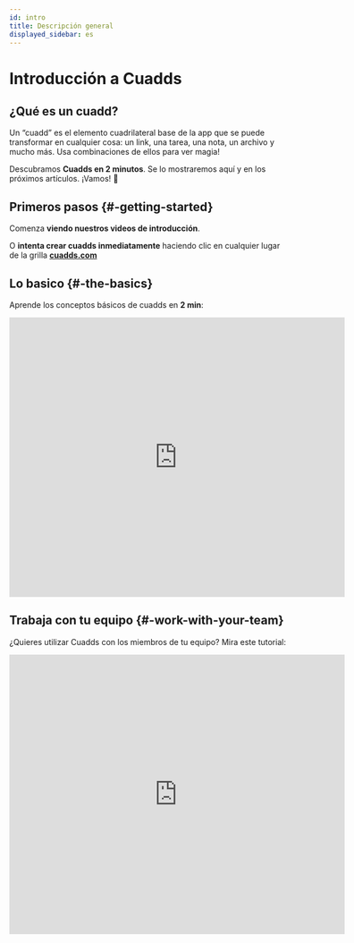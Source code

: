 ```yaml
---
id: intro
title: Descripción general
displayed_sidebar: es
---
```


# Introducción a Cuadds

## ¿Qué es un cuadd?

Un “cuadd” es el elemento cuadrilateral base de la app que se puede transformar en cualquier cosa: un link, una tarea, una nota, un archivo y mucho más. Usa combinaciones de ellos para ver magia!

Descubramos **Cuadds en 2 minutos**. Se lo mostraremos aquí y en los próximos artículos. ¡Vamos! 📍

## Primeros pasos {#-getting-started}

Comenza **viendo nuestros videos de introducción**.

O **intenta crear cuadds inmediatamente** haciendo clic en cualquier lugar de la grilla **[cuadds.com](https://cuadds.com)**

## Lo basico {#-the-basics}

Aprende los conceptos básicos de cuadds en **2 min**:

<div className="docvideos vp-center">
<iframe className="vp-center docvideos" title="vimeo-player" src="https://player.vimeo.com/video/860251286?h=bb55c82265" width="600" height="500" frameBorder="0" allowFullScreen></iframe>
</div>

## Trabaja con tu equipo {#-work-with-your-team}

¿Quieres utilizar Cuadds con los miembros de tu equipo? Mira este tutorial:

<div className="docvideos vp-center">
<iframe className="vp-center docvideos" title="vimeo-player" src="https://player.vimeo.com/video/860254459?h=76daa56946" width="600" height="500" frameBorder="0" allowFullScreen></iframe>
</div>
